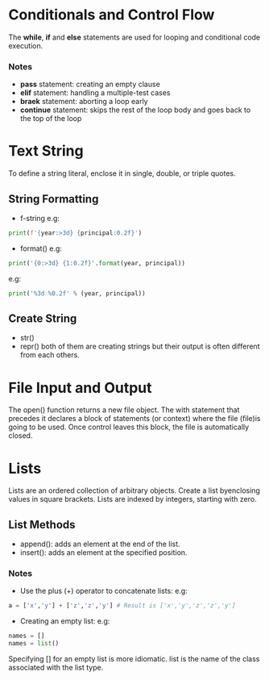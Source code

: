 # Conditionals and Control Flow
The **while**, **if** and **else** statements are used for looping and conditional code execution. 
### Notes
* **pass** statement: creating an empty clause
* **elif** statement: handling a multiple-test cases
* **braek** statement: aborting a loop early
* **continue** statement: skips the rest of the loop body and goes back to the top of the loop
# Text String
To define a string literal, enclose it in single, double, or triple quotes.
## String Formatting
* f-string
e.g:
```python
print(f'{year:>3d} {principal:0.2f}')
```
* format()
e.g:
```python
print('{0:>3d} {1:0.2f}'.format(year, principal))
```
e.g:
```python
print('%3d %0.2f' % (year, principal))
```
## Create String
* str()
* repr()
both of them are creating strings but their output is often different from each others.
# File Input and Output
The open() function returns a new file object.
The with statement that precedes it declares a block of statements (or context) where the file (file)is going to be used.
Once control leaves this block, the file is automatically closed.
# Lists
Lists are an ordered collection of arbitrary objects. Create a list byenclosing values in square brackets.
Lists are indexed by integers, starting with zero.
## List Methods
* append(): adds an element at the end of the list.
* insert(): adds an element at the specified position.
### Notes 
* Use the plus (+) operator to concatenate lists:
e.g:
```python
a = ['x','y'] + ['z','z','y'] # Result is ['x','y','z','z','y']
```
* Creating an empty list:
e.g: 
```python
names = [] 
names = list() 
```
Specifying [] for an empty list is more idiomatic. list is the name of the class associated with the list type.
